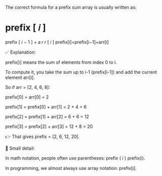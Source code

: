 The correct formula for a prefix sum array is usually written as:

prefix
[
𝑖
]
=
prefix
[
𝑖
−
1
]
+
𝑎
𝑟
𝑟
[
𝑖
]
prefix[i]=prefix[i−1]+arr[i]

✅ Explanation:

prefix[i] means the sum of elements from index 0 to i.

To compute it, you take the sum up to i-1 (prefix[i-1]) and add the current element arr[i].

So if arr = [2, 4, 6, 8]:

prefix[0] = arr[0] = 2

prefix[1] = prefix[0] + arr[1] = 2 + 4 = 6

prefix[2] = prefix[1] + arr[2] = 6 + 6 = 12

prefix[3] = prefix[2] + arr[3] = 12 + 8 = 20

👉 That gives prefix = [2, 6, 12, 20].

📌 Small detail:

In math notation, people often use parentheses: 
prefix
(
𝑖
)
prefix(i).

In programming, we almost always use array notation: prefix[i].

